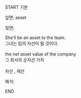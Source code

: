 START
기본

앞면:
asset


뒷면:
<div>She’ll be an asset to the team. </div><div>그녀는 팀의 자산이 될 것이다.</div><div><br></div><div><div>the net asset value of the company </div><div>그 회사의 순자산 가치</div></div><div><br></div><div>자산 , 재산</div>


해석:

END